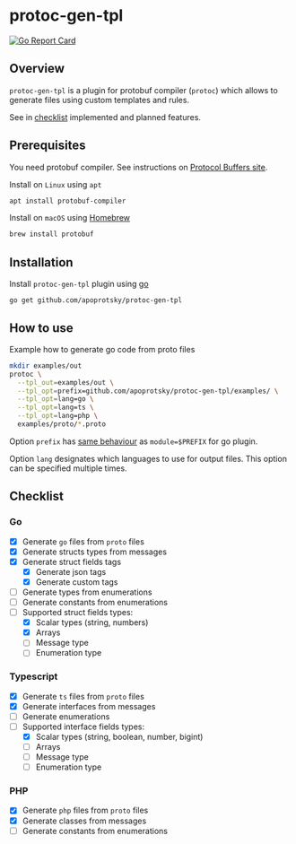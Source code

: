 # protoc-gen-tpl

[![Go Report Card](https://goreportcard.com/badge/github.com/apoprotsky/protoc-gen-tpl)](https://goreportcard.com/report/github.com/apoprotsky/protoc-gen-tpl)

## Overview

`protoc-gen-tpl` is a plugin for protobuf compiler (`protoc`) which allows to generate files using custom templates and rules.

See in [checklist](#checklist) implemented and planned features.

## Prerequisites

You need protobuf compiler. See instructions on [Protocol Buffers site](https://developers.google.com/protocol-buffers).

Install on `Linux` using `apt`
```sh
apt install protobuf-compiler
```

Install on `macOS` using [Homebrew](https://brew.sh)
```sh
brew install protobuf
```

## Installation

Install `protoc-gen-tpl` plugin using [go](https://golang.org)
```
go get github.com/apoprotsky/protoc-gen-tpl
```

## How to use

Example how to generate go code from proto files
```sh
mkdir examples/out
protoc \
  --tpl_out=examples/out \
  --tpl_opt=prefix=github.com/apoprotsky/protoc-gen-tpl/examples/ \
  --tpl_opt=lang=go \
  --tpl_opt=lang=ts \
  --tpl_opt=lang=php \
  examples/proto/*.proto
```
Option `prefix` has [same behaviour](https://developers.google.com/protocol-buffers/docs/reference/go-generated#invocation) as `module=$PREFIX` for go plugin.

Option `lang` designates which languages to use for output files. This option can be specified multiple times.

## Checklist

### Go

- [x] Generate `go` files from `proto` files
- [x] Generate structs types from messages
- [x] Generate struct fields tags
  - [x] Generate json tags
  - [x] Generate custom tags
- [ ] Generate types from enumerations
- [ ] Generate constants from enumerations
- [ ] Supported struct fields types:
  - [x] Scalar types (string, numbers)
  - [x] Arrays
  - [ ] Message type
  - [ ] Enumeration type

### Typescript

- [x] Generate `ts` files from `proto` files
- [x] Generate interfaces from messages
- [ ] Generate enumerations
- [ ] Supported interface fields types:
  - [x] Scalar types (string, boolean, number, bigint)
  - [ ] Arrays
  - [ ] Message type
  - [ ] Enumeration type

### PHP

- [x] Generate `php` files from `proto` files
- [x] Generate classes from messages
- [ ] Generate constants from enumerations
